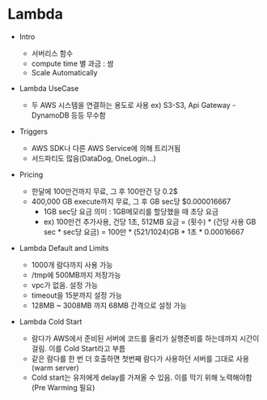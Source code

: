 # Lambda
* Intro
    * 서버리스 함수
    * compute time 별 과금 : 쌈
    * Scale Automatically

* Lambda UseCase
    * 두 AWS 시스템을 연결하는 용도로 사용
        ex) S3-S3, Api Gateway - DynamoDB 등등 무수함

* Triggers
    * AWS SDK나 다른 AWS Service에 의해 트리거됨
    * 서드파티도 많음(DataDog, OneLogin...)
    
* Pricing
    * 한달에 100만건까지 무료, 그 후 100만건 당 0.2$
    * 400,000 GB execute까지 무료, 그 후 GB sec당 $0.000016667
        * 1GB sec당 요금 의미 : 1GB메모리를 할당했을 때 초당 요금
        * ex) 100만건 추가사용, 건당 1초, 512MB
            요금  = (횟수) * (건당 사용 GB sec * sec당 요금)
                 = 100만 * (521/1024)GB * 1초 * 0.00016667 

* Lambda Default and Limits
    * 1000개 람다까지 사용 가능
    * /tmp에 500MB까지 저장가능
    * vpc가 없음. 설정 가능
    * timeout을 15분까지 설정 가능
    * 128MB ~ 3008MB 까지 68MB 간격으로 설정 가능
    
* Lambda Cold Start
    * 람다가 AWS에서 준비된 서버에 코드를 올리가 실행준비를 하는데까지 시간이 걸림. 이를 Cold Start라고 부름
    * 같은 람다를 한 번 더 호출하면 첫번째 람다가 사용하던 서버를 그대로 사용(warm server)
    * Cold start는 유저에게 delay를 가져올 수 있음. 이를 막기 위해 노력해야함(Pre Warming 필요)
